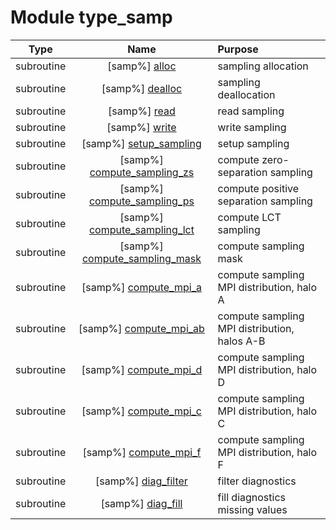 # Module type_samp

| Type | Name | Purpose |
| :--: | :--: | :---------- |
| subroutine | [samp%] [alloc](https://github.com/benjaminmenetrier/bump/tree/master/src/type_samp.F90#L129) | sampling allocation |
| subroutine | [samp%] [dealloc](https://github.com/benjaminmenetrier/bump/tree/master/src/type_samp.F90#L185) | sampling deallocation |
| subroutine | [samp%] [read](https://github.com/benjaminmenetrier/bump/tree/master/src/type_samp.F90#L233) | read sampling |
| subroutine | [samp%] [write](https://github.com/benjaminmenetrier/bump/tree/master/src/type_samp.F90#L463) | write sampling |
| subroutine | [samp%] [setup_sampling](https://github.com/benjaminmenetrier/bump/tree/master/src/type_samp.F90#L707) | setup sampling |
| subroutine | [samp%] [compute_sampling_zs](https://github.com/benjaminmenetrier/bump/tree/master/src/type_samp.F90#L932) | compute zero-separation sampling |
| subroutine | [samp%] [compute_sampling_ps](https://github.com/benjaminmenetrier/bump/tree/master/src/type_samp.F90#L998) | compute positive separation sampling |
| subroutine | [samp%] [compute_sampling_lct](https://github.com/benjaminmenetrier/bump/tree/master/src/type_samp.F90#L1131) | compute LCT sampling |
| subroutine | [samp%] [compute_sampling_mask](https://github.com/benjaminmenetrier/bump/tree/master/src/type_samp.F90#L1328) | compute sampling mask |
| subroutine | [samp%] [compute_mpi_a](https://github.com/benjaminmenetrier/bump/tree/master/src/type_samp.F90#L1375) | compute sampling MPI distribution, halo A |
| subroutine | [samp%] [compute_mpi_ab](https://github.com/benjaminmenetrier/bump/tree/master/src/type_samp.F90#L1438) | compute sampling MPI distribution, halos A-B |
| subroutine | [samp%] [compute_mpi_d](https://github.com/benjaminmenetrier/bump/tree/master/src/type_samp.F90#L1591) | compute sampling MPI distribution, halo D |
| subroutine | [samp%] [compute_mpi_c](https://github.com/benjaminmenetrier/bump/tree/master/src/type_samp.F90#L1662) | compute sampling MPI distribution, halo C |
| subroutine | [samp%] [compute_mpi_f](https://github.com/benjaminmenetrier/bump/tree/master/src/type_samp.F90#L1831) | compute sampling MPI distribution, halo F |
| subroutine | [samp%] [diag_filter](https://github.com/benjaminmenetrier/bump/tree/master/src/type_samp.F90#L1905) | filter diagnostics |
| subroutine | [samp%] [diag_fill](https://github.com/benjaminmenetrier/bump/tree/master/src/type_samp.F90#L2022) | fill diagnostics missing values |

